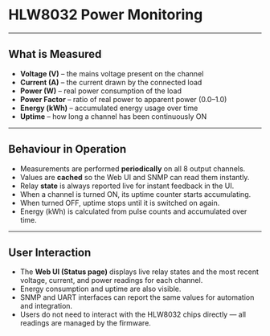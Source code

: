 # HLW8032 Power Monitoring 

---

## What is Measured

- **Voltage (V)** – the mains voltage present on the channel  
- **Current (A)** – the current drawn by the connected load  
- **Power (W)** – real power consumption of the load  
- **Power Factor** – ratio of real power to apparent power (0.0–1.0)  
- **Energy (kWh)** – accumulated energy usage over time  
- **Uptime** – how long a channel has been continuously ON  

---

## Behaviour in Operation

- Measurements are performed **periodically** on all 8 output channels.  
- Values are **cached** so the Web UI and SNMP can read them instantly.  
- Relay **state** is always reported live for instant feedback in the UI.  
- When a channel is turned ON, its uptime counter starts accumulating.  
- When turned OFF, uptime stops until it is switched on again.  
- Energy (kWh) is calculated from pulse counts and accumulated over time.  

---

## User Interaction

- The **Web UI (Status page)** displays live relay states and the most recent voltage, current, and power readings for each channel.  
- Energy consumption and uptime are also visible.  
- SNMP and UART interfaces can report the same values for automation and integration.  
- Users do not need to interact with the HLW8032 chips directly — all readings are managed by the firmware.  

